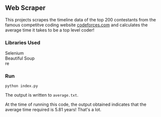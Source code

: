 ## Web Scraper

This projects scrapes the timeline data of the top 200 contestants from the famous competitve coding website [codeforces.com](https://codeforces.com/) and calculates the average time it takes to be a top level coder!

### Libraries Used
Selenium <br />
Beautiful Soup <br />
re <br />

### Run

`python index.py`

The output is written to `average.txt`.

At the time of running this code, the output obtained indicates that the average time required is 5.81 years! That's a lot.
